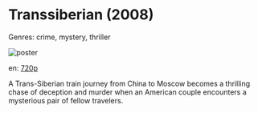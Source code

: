 # Transsiberian (2008)

Genres: crime, mystery, thriller

![poster](http://image.tmdb.org/t/p/w500/izYDkKxj9sI8KNKK0PR54dpuiFu.jpg)

en:
  [720p](magnet:?xt=urn:btih:1ED8E07B506DC65118072781F427D9D3FA5F55FA&tr=udp://glotorrents.pw:6969/announce&tr=udp://tracker.opentrackr.org:1337/announce&tr=udp://torrent.gresille.org:80/announce&tr=udp://tracker.openbittorrent.com:80&tr=udp://tracker.coppersurfer.tk:6969&tr=udp://tracker.leechers-paradise.org:6969&tr=udp://p4p.arenabg.ch:1337&tr=udp://tracker.internetwarriors.net:1337)
  


A Trans-Siberian train journey from China to Moscow becomes a thrilling chase of deception and murder when an American couple encounters a mysterious pair of fellow travelers.